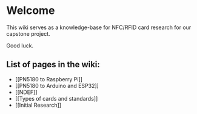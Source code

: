 # Welcome
This wiki serves as a knowledge-base for NFC/RFID card research for our capstone project.

Good luck.
## List of pages in the wiki:
- [[PN5180 to Raspberry Pi]]
- [[PN5180 to Arduino and ESP32]]
- [[NDEF]]
- [[Types of cards and standards]]
- [[Initial Research]]